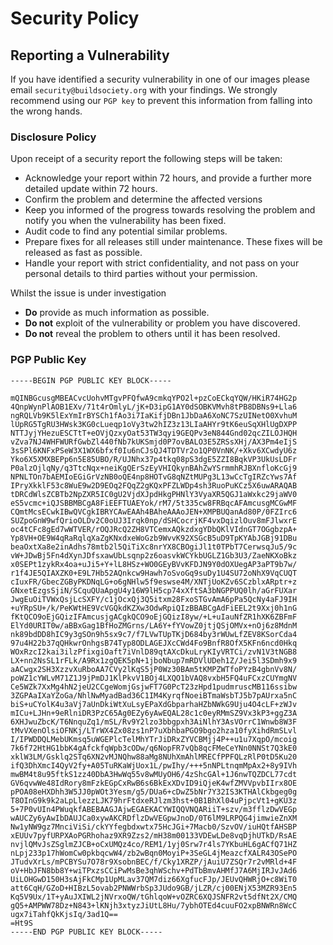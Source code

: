 # Security Policy

## Reporting a Vulnerability

If you have identified a security vulnerability in one of our images please email `security@buildsociety.org` with your findings. We strongly recommend using our `PGP key` to prevent this information from falling into the wrong hands.

### Disclosure Policy

Upon receipt of a security report the following steps will be taken:

- Acknowledge your report within 72 hours, and provide a further more detailed update within 72 hours.
- Confirm the problem and determine the affected versions
- Keep you informed of the progress towards resolving the problem and notify you when the vulnerability has been fixed.
- Audit code to find any potential similar problems.
- Prepare fixes for all releases still under maintenance. These fixes will be released as fast as possible.
- Handle your report with strict confidentiality, and not pass on your personal details to third parties without your permission.

Whilst the issue is under investigation

- **Do** provide as much information as possible.
- **Do not** exploit of the vulnerability or problem you have discovered.
- **Do not** reveal the problem to others until it has been resolved.

### PGP Public Key

```
-----BEGIN PGP PUBLIC KEY BLOCK-----

mQINBGcusgMBEACvcUohvMTgvPFQfwA9cmkqYPO2l+pzCoECkqYQW/HKiR74HG2p
4QnpWynPlAOB1EXv/71t4rOmlyL/jK+D3ipG1AY0dSOBKVMvh8tPB8DBNs9+Lla6
ngRQLVb9K5lExYmIrBYSCh1fAo3i7IaKifjDBn1JbDaA6XoNC7SzUINetO0XvhuM
lUpRG5TgRU3HWsk3KG0cLueqp1oVy3tw2hIZ3z13LIaAHYr9tK6euSqXHlUgDXPP
NTTJyjYHezuESCTtT+eOVjQzxyOat53TW3qyi9GEQPv3eN844Gnd02qcZILOJHQH
vZva7NJ4WHFWURfGwbZl440fNb7kUKSmjd0P7ovBALO3E5ZRSsXHj/AX3Pm4eIjS
3sSPl6KNFxPSeW3X1WX6bfxf0Iu6nCJsQJ4TDTVr2o1QP0VnNK/+Xkv6XCwdyU6z
Yko6X5XMXBEPp6n5E85UBO/R/UJNhx37p4tkq08pS3dgE5ZZI8BqkVP3UkUsLDFr
P0alzOjlqNy/q3TtcNqx+neiKgQErSzEyVHIQkynBAhZwYSrmmhRJBXnfloKcGj9
NPNLTOn7bAEMIoEGiGrVzNB0oQE4np8HOTvG8qNZtMUPg3L13wCcTgIRZcYws7Af
IPryXkklF53c8WuE9w2D9EOq2FQqZ2gKQxPFZLWDp4sh3RuoPuKCz5X6uwARAQAB
tDRCdWlsZCBTb2NpZXR5IC0gU2VjdXJpdHkgPHNlY3VyaXR5QGJ1aWxkc29jaWV0
eS5vcmc+iQJSBBMBCgA8FiEEFTUAEYok/rM7/5t335cw8FRBqcAFAmcusgMCGwMF
CQmtMcsECwkIBwQVCgkIBRYCAwEAAh4BAheAAAoJEN+XMPBUQanAd80P/0FZIrc6
SUZpoGnW9wfQrioOLDv2C0oUJ3Irqk0np/dSHCocrjKF4vxDqizlOuv8mFJlwxrE
oc4tCFc8gEd7wWTVER/rOQJRcQ2ZH8VTCemxAQkzdxgYDbQKlVIdnGT7OGgbzpA+
Yp8VH+OE9W4qRaRqlqXaZgKNxdxeWoGzb9WvvK92XSGcB5uD9TpKYAbJGBj91DBu
beaOxtXa8e2inAdhs78mtb2l5QiTiXc8nrYX8CBOgiJl1t0TPbT7CerwsqJu5/9c
vW+JDwBj5Fn4dXynJDfsxawUbLsqnp2z6oasvkWCYkbUGLZ1Gb3U3/ZaeNKXoBkz
x0SEPt1zykRx4oa+uJi5+Y+lL8HSz+WO0GEyBVvKFDJN9Y0dOXUegAP3aPT9b7w/
r1f4JE5QIAXZK0+E9L7Hb52AQnkcw9Hawh7oSvoGq9suDy1U4SU72oNhX9VqCUQT
cIuxFR/GbecZGByPKDNqLG+o6gNHlw5f9eswse4M/XNTjUoKZv6SCzblxARptr+z
GNxetEzgsSjiN/SCquQUaApgU4y16W9lH5cp74xXftSA3bNGPPUQ0lh/aGrFUXar
JwgEuOiTVWxQsjLcSXFY/c1jOcxQj3Q5itxm28FxoSTGvAmA6pPa5QcNy4aFJ9IH
+uYRpSU+/k/PeKWtHE9VcVGQkdKZXw3OdwRpiQIzBBABCgAdFiEEL2t9Xxj0h1nG
fKtQCO9oEjGQizIFAmcusjgACgkQCO9oEjGQizI8yw/+L+uIauNfZR1hXK6ZBFmF
ElYd0URIT0w/aBBxGag1BfHoZMGrns/LA6Y+fYVowZ0jtjQSjOMVx+nOj6z8MdnM
nk89bdDD8hIC9y3gSOn9h5sx9c7/f7LVwTUpTKjD684by3rWUwLfZEV8KSorCda4
97u4H22b37qQHkwrOnhgsB74Typ8ODLAGEJXcCWd4Fo9BnfR8OfX5KFn6ncd0Hkq
WOxRzcI2kai3ilzPfixgiOaft7iVnlD89qtAXcDkuLryKIyVRTCi/zvN1V3tNGB8
LX+nn2NsSL1rFLk/A9Rx1zgQEK5pN+1jboNbup7mRDVlUDeh1Z/Jei5l3SDmh9x9
aACwgx2SH3XzzvXuRboAA7CVy2lKqS5jP0Wz30BAm5tKMPZWTfoPYzB4gbnVv8N/
poWZ1cYWLvM71Z1J9jPmDJ1KlPkvV1BOj4LXQO1bVAQ8vxbH5FQ4uFCxzCUYmgNV
Ce5WZk7XxMg4hN2jeU2CCgeWomjGsjwFT7G0PcT23zHpd1pudmruscMB116ssibw
3ZGPAaIXaYZoGa/NhlNwMyadBad36C1IM4KyrqfNoeiBTmaWsbTJ5b7pAUrxa5nC
biS+uCYolK4u3aVj7aUnDkiWtXuLsyEPaXdGbparhaHZbNWkG9Uju4O4cLF+zWJv
mICu+LJHn+9eRlniDR3PzC65Ag0EZy6yAwEQAL28c1c0eyRMmSZ9Vx3kP3+ggZ3A
6XHJwuZbcK/T6NnquZq1/mSL/Rv9Y2lzo3bbgpxh3AiNlhY3AsVOrrC1Wnwb8W3F
tMvVXenOlsiOFNKj/LTrWX4Zx08zs1nP7uXbhbaPGO9bgo2hza10fyXihdRmSLvl
I/IPWDDQLMebUKmsq5uWGEPlcTelMhYTrJiDRxZYVCBMjj4P++u1u7XqpO/mcoig
7k6f72HtHG1bbK4gAfckfqWpb3cODw/q6NopFR7vQb8qcFMeCeYNn0NNSt7Q3kE0
xklW3LM/Gsklq2STq6XN2vMJNQhw88aMg8NUhXmAhlMRECfPPFQLzRlP0tD5Ku20
ifQ3DhXmcI4QyV2fy+A05TuRKaWjUox1L/pwIhy/+++5nNPLtnqmMpAx2+8y9IVh
mwBM4t8u95ftkS1zz40DbA3HwWq55v8wMUyOH6/4zShcGAl+1J6nwTQZDCL77cdt
GV6qvwWe48IdRory8mFzkEGpCxRwB6s6BkExXDvID9iQjeK4wfZMVVpvbIIrx8OE
pPOA08eHXDhh3W5JJ0pWOt3Yesm/g5/DUa6+cDwZ5bNr7Y32IS3KTHAlCkbgeg0g
T8OInG9k9k2aLpLlezzLJK79hrFtdxeRJlzm3hst+0B1BhXl04uPjpcVt1+gKU3z
5+7P0vUIn4PWuqkfABEBAAGJAjwEGAEKACYWIQQVNQARiiT+szv/m3fflzDwVEGp
wAUCZy6yAwIbDAUJCa0xywAKCRDflzDwVEGpwJnoD/0T6lM9LRPQG4jimwieZnXM
Nw1yNW9gz7MnciViSi/ckYYfegbdxwtx75HcJGi+7Macb0/SzvOV/iuHQtfAHSBP
xEUUv7pyfURPXAoPGRhohaz9XR9Zzs2/mH38m00133VDEwLDe8vqDjhUTkD/RsAE
nvjlQMvJsZSglmZJCB+oCxUMQz4co/REM1/1yj0Srw7r4ls7YKbuHL6gACfQ71HZ
nLpj233p17hWomCw0pkbqcwW4/zb2wBqn0MoyiP+3SeGL4jMeazcfXALR43OSePO
JTudvXrLs/mPCBYSu7O78r9XsobnBEC/f/Cky1XRZP/jAuiU7ZSQr7r2vMRld+4F
oV+HbJFN8bb8Y+wiTPxzsCCiPwMsBe3qhWSchv+PdTbBmvAHMfJ7A6MjIRJvJAd6
UiLOHGwD150H3sAjFkCMp1UpMLav37QM7diz66XgfucFJp/JEUvQHWRjO+c8WiT0
att6CqH/GZoD+HIBzL5ovab2PNWWrbSp3JUdo9GB/jLZR/cj00ENjX53MZR93En5
Kq5V9Ux/1T+yAuJXIWL2jNVrxoQW/tGhlqoW+vOZRC6XQJSNFR2vt5dfNt2X/CMQ
gQ5+AMPWW78Dz+N843+lKNjh3xtyzJiUtL8Hu/7ybhOTEd4cuuFO2xpBNWRn8WcC
ugx7iTahfQkKjsIq/3ad1Q==
=Ht9S
-----END PGP PUBLIC KEY BLOCK-----
```
